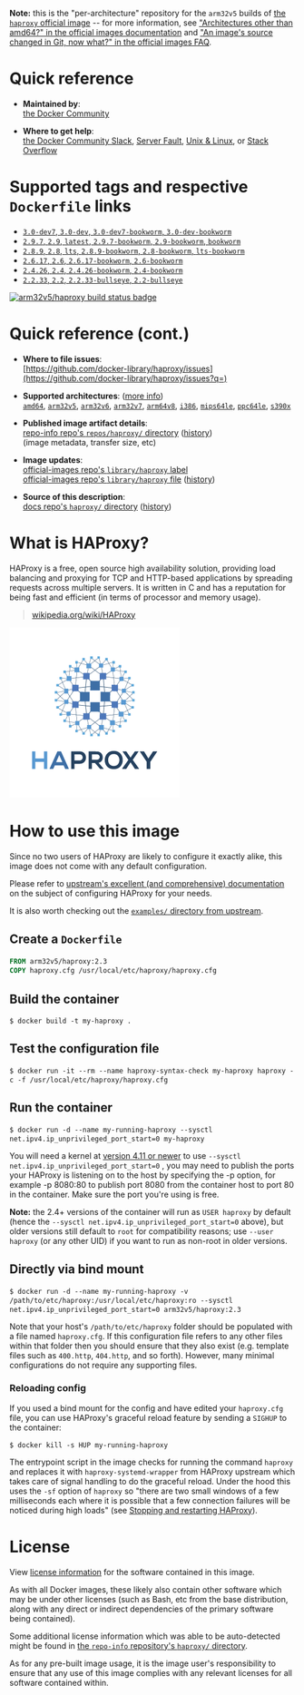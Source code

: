 <!--

********************************************************************************

WARNING:

    DO NOT EDIT "haproxy/README.md"

    IT IS AUTO-GENERATED

    (from the other files in "haproxy/" combined with a set of templates)

********************************************************************************

-->

**Note:** this is the "per-architecture" repository for the `arm32v5` builds of [the `haproxy` official image](https://hub.docker.com/_/haproxy) -- for more information, see ["Architectures other than amd64?" in the official images documentation](https://github.com/docker-library/official-images#architectures-other-than-amd64) and ["An image's source changed in Git, now what?" in the official images FAQ](https://github.com/docker-library/faq#an-images-source-changed-in-git-now-what).

# Quick reference

-	**Maintained by**:  
	[the Docker Community](https://github.com/docker-library/haproxy)

-	**Where to get help**:  
	[the Docker Community Slack](https://dockr.ly/comm-slack), [Server Fault](https://serverfault.com/help/on-topic), [Unix & Linux](https://unix.stackexchange.com/help/on-topic), or [Stack Overflow](https://stackoverflow.com/help/on-topic)

# Supported tags and respective `Dockerfile` links

-	[`3.0-dev7`, `3.0-dev`, `3.0-dev7-bookworm`, `3.0-dev-bookworm`](https://github.com/docker-library/haproxy/blob/8b639f8d7d8d5d3bc42273e509fd7ef0cabdb356/3.0/Dockerfile)
-	[`2.9.7`, `2.9`, `latest`, `2.9.7-bookworm`, `2.9-bookworm`, `bookworm`](https://github.com/docker-library/haproxy/blob/8b639f8d7d8d5d3bc42273e509fd7ef0cabdb356/2.9/Dockerfile)
-	[`2.8.9`, `2.8`, `lts`, `2.8.9-bookworm`, `2.8-bookworm`, `lts-bookworm`](https://github.com/docker-library/haproxy/blob/8b639f8d7d8d5d3bc42273e509fd7ef0cabdb356/2.8/Dockerfile)
-	[`2.6.17`, `2.6`, `2.6.17-bookworm`, `2.6-bookworm`](https://github.com/docker-library/haproxy/blob/8b639f8d7d8d5d3bc42273e509fd7ef0cabdb356/2.6/Dockerfile)
-	[`2.4.26`, `2.4`, `2.4.26-bookworm`, `2.4-bookworm`](https://github.com/docker-library/haproxy/blob/8b639f8d7d8d5d3bc42273e509fd7ef0cabdb356/2.4/Dockerfile)
-	[`2.2.33`, `2.2`, `2.2.33-bullseye`, `2.2-bullseye`](https://github.com/docker-library/haproxy/blob/8b639f8d7d8d5d3bc42273e509fd7ef0cabdb356/2.2/Dockerfile)

[![arm32v5/haproxy build status badge](https://img.shields.io/jenkins/s/https/doi-janky.infosiftr.net/job/multiarch/job/arm32v5/job/haproxy.svg?label=arm32v5/haproxy%20%20build%20job)](https://doi-janky.infosiftr.net/job/multiarch/job/arm32v5/job/haproxy/)

# Quick reference (cont.)

-	**Where to file issues**:  
	[https://github.com/docker-library/haproxy/issues](https://github.com/docker-library/haproxy/issues?q=)

-	**Supported architectures**: ([more info](https://github.com/docker-library/official-images#architectures-other-than-amd64))  
	[`amd64`](https://hub.docker.com/r/amd64/haproxy/), [`arm32v5`](https://hub.docker.com/r/arm32v5/haproxy/), [`arm32v6`](https://hub.docker.com/r/arm32v6/haproxy/), [`arm32v7`](https://hub.docker.com/r/arm32v7/haproxy/), [`arm64v8`](https://hub.docker.com/r/arm64v8/haproxy/), [`i386`](https://hub.docker.com/r/i386/haproxy/), [`mips64le`](https://hub.docker.com/r/mips64le/haproxy/), [`ppc64le`](https://hub.docker.com/r/ppc64le/haproxy/), [`s390x`](https://hub.docker.com/r/s390x/haproxy/)

-	**Published image artifact details**:  
	[repo-info repo's `repos/haproxy/` directory](https://github.com/docker-library/repo-info/blob/master/repos/haproxy) ([history](https://github.com/docker-library/repo-info/commits/master/repos/haproxy))  
	(image metadata, transfer size, etc)

-	**Image updates**:  
	[official-images repo's `library/haproxy` label](https://github.com/docker-library/official-images/issues?q=label%3Alibrary%2Fhaproxy)  
	[official-images repo's `library/haproxy` file](https://github.com/docker-library/official-images/blob/master/library/haproxy) ([history](https://github.com/docker-library/official-images/commits/master/library/haproxy))

-	**Source of this description**:  
	[docs repo's `haproxy/` directory](https://github.com/docker-library/docs/tree/master/haproxy) ([history](https://github.com/docker-library/docs/commits/master/haproxy))

# What is HAProxy?

HAProxy is a free, open source high availability solution, providing load balancing and proxying for TCP and HTTP-based applications by spreading requests across multiple servers. It is written in C and has a reputation for being fast and efficient (in terms of processor and memory usage).

> [wikipedia.org/wiki/HAProxy](https://en.wikipedia.org/wiki/HAProxy)

![logo](https://raw.githubusercontent.com/docker-library/docs/4da3e2446a4c257c3a32faac6256bee81f770316/haproxy/logo.png)

# How to use this image

Since no two users of HAProxy are likely to configure it exactly alike, this image does not come with any default configuration.

Please refer to [upstream's excellent (and comprehensive) documentation](https://docs.haproxy.org/) on the subject of configuring HAProxy for your needs.

It is also worth checking out the [`examples/` directory from upstream](http://git.haproxy.org/?p=haproxy-2.3.git;a=tree;f=examples).

## Create a `Dockerfile`

```dockerfile
FROM arm32v5/haproxy:2.3
COPY haproxy.cfg /usr/local/etc/haproxy/haproxy.cfg
```

## Build the container

```console
$ docker build -t my-haproxy .
```

## Test the configuration file

```console
$ docker run -it --rm --name haproxy-syntax-check my-haproxy haproxy -c -f /usr/local/etc/haproxy/haproxy.cfg
```

## Run the container

```console
$ docker run -d --name my-running-haproxy --sysctl net.ipv4.ip_unprivileged_port_start=0 my-haproxy
```

You will need a kernel at [version 4.11 or newer](https://github.com/moby/moby/issues/8460#issuecomment-312459310) to use `--sysctl net.ipv4.ip_unprivileged_port_start=0` , you may need to publish the ports your HAProxy is listening on to the host by specifying the -p option, for example -p 8080:80 to publish port 8080 from the container host to port 80 in the container. Make sure the port you're using is free.

**Note:** the 2.4+ versions of the container will run as `USER haproxy` by default (hence the `--sysctl net.ipv4.ip_unprivileged_port_start=0` above), but older versions still default to `root` for compatibility reasons; use `--user haproxy` (or any other UID) if you want to run as non-root in older versions.

## Directly via bind mount

```console
$ docker run -d --name my-running-haproxy -v /path/to/etc/haproxy:/usr/local/etc/haproxy:ro --sysctl net.ipv4.ip_unprivileged_port_start=0 arm32v5/haproxy:2.3
```

Note that your host's `/path/to/etc/haproxy` folder should be populated with a file named `haproxy.cfg`. If this configuration file refers to any other files within that folder then you should ensure that they also exist (e.g. template files such as `400.http`, `404.http`, and so forth). However, many minimal configurations do not require any supporting files.

### Reloading config

If you used a bind mount for the config and have edited your `haproxy.cfg` file, you can use HAProxy's graceful reload feature by sending a `SIGHUP` to the container:

```console
$ docker kill -s HUP my-running-haproxy
```

The entrypoint script in the image checks for running the command `haproxy` and replaces it with `haproxy-systemd-wrapper` from HAProxy upstream which takes care of signal handling to do the graceful reload. Under the hood this uses the `-sf` option of `haproxy` so "there are two small windows of a few milliseconds each where it is possible that a few connection failures will be noticed during high loads" (see [Stopping and restarting HAProxy](http://www.haproxy.org/download/2.3/doc/management.txt)).

# License

View [license information](http://www.haproxy.org/download/1.5/doc/LICENSE) for the software contained in this image.

As with all Docker images, these likely also contain other software which may be under other licenses (such as Bash, etc from the base distribution, along with any direct or indirect dependencies of the primary software being contained).

Some additional license information which was able to be auto-detected might be found in [the `repo-info` repository's `haproxy/` directory](https://github.com/docker-library/repo-info/tree/master/repos/haproxy).

As for any pre-built image usage, it is the image user's responsibility to ensure that any use of this image complies with any relevant licenses for all software contained within.
